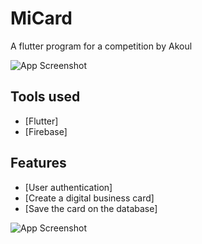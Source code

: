 
# MiCard

A flutter program for a competition by Akoul

![App Screenshot](https://github.com/abdullah1684/business_card/assets/74565690/64aec7c9-00fa-4fb5-aab3-1a535ac01758)
## Tools used

 - [Flutter]
 - [Firebase]



## Features

 - [User authentication]
 - [Create a digital business card]
 - [Save the card on the database]

![App Screenshot](https://github.com/abdullah1684/business_card/assets/74565690/8d8d7628-1bf2-4e5a-ba0e-a0023d64eaa7)

